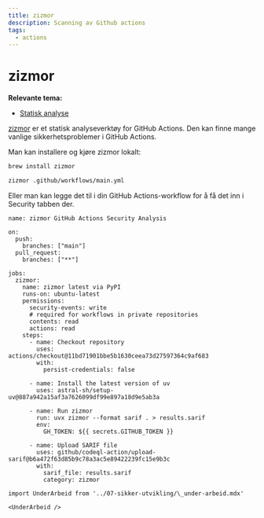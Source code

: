 ```yaml
---
title: zizmor
description: Scanning av Github actions
tags:
  - actions
---
```


# zizmor

**Relevante tema:**

- [Statisk analyse](../sikker-utvikling/kodeanalyse)

[zizmor](https://woodruffw.github.io/zizmor) er et statisk analyseverktøy for GitHub Actions.
Den kan finne mange vanlige sikkerhetsproblemer i GitHub Actions.

Man kan installere og kjøre zizmor lokalt:

```bash
brew install zizmor

zizmor .github/workflows/main.yml
```

Eller man kan legge det til i din GitHub Actions-workflow for å få det inn i Security tabben der.

```zizmor
name: zizmor GitHub Actions Security Analysis

on:
  push:
    branches: ["main"]
  pull_request:
    branches: ["**"]

jobs:
  zizmor:
    name: zizmor latest via PyPI
    runs-on: ubuntu-latest
    permissions:
      security-events: write
      # required for workflows in private repositories
      contents: read
      actions: read
    steps:
      - name: Checkout repository
        uses: actions/checkout@11bd71901bbe5b1630ceea73d27597364c9af683
        with:
          persist-credentials: false

      - name: Install the latest version of uv
        uses: astral-sh/setup-uv@887a942a15af3a7626099df99e897a18d9e5ab3a

      - name: Run zizmor
        run: uvx zizmor --format sarif . > results.sarif
        env:
          GH_TOKEN: ${{ secrets.GITHUB_TOKEN }}

      - name: Upload SARIF file
        uses: github/codeql-action/upload-sarif@b6a472f63d85b9c78a3ac5e89422239fc15e9b3c
        with:
          sarif_file: results.sarif
          category: zizmor

```

```mdx-code-block
import UnderArbeid from '../07-sikker-utvikling/\_under-arbeid.mdx'

<UnderArbeid />
```
